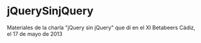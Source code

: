 jQuerySinjQuery
===============

Materiales de la charla "jQuery sin jQuery" que dí en el XI Betabeers Cádiz, el 17 de mayo de 2013
